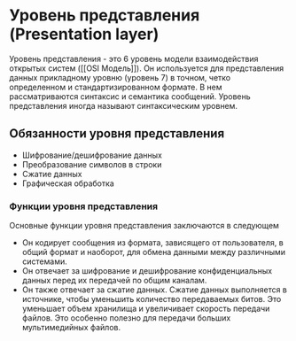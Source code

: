 # Уровень представления (Presentation layer)

Уровень представления - это 6 уровень модели взаимодействия открытых систем ([[OSI Модель]]). Он используется для представления данных прикладному уровню (уровень 7) в точном, четко определенном и стандартизированном формате. В нем рассматриваются синтаксис и семантика сообщений. Уровень представления иногда называют синтаксическим уровнем.

## Обязанности уровня представления

- Шифрование/дешифрование данных  
- Преобразование символов в строки  
- Сжатие данных  
- Графическая обработка

### Функции уровня представления

Основные функции уровня представления заключаются в следующем  
- Он кодирует сообщения из формата, зависящего от пользователя, в общий формат и наоборот, для обмена данными между различными системами.  
- Он отвечает за шифрование и дешифрование конфиденциальных данных перед их передачей по общим каналам.  
- Он также отвечает за сжатие данных. Сжатие данных выполняется в источнике, чтобы уменьшить количество передаваемых битов. Это уменьшает объем хранилища и увеличивает скорость передачи файлов. Это особенно полезно для передачи больших мультимедийных файлов.